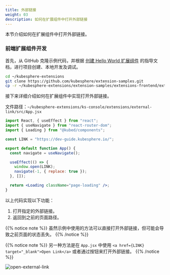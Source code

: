 ```yaml
---
title: 外部链接
weight: 03
description: 如何在扩展组件中打开外部链接
---
```


本节介绍如何在扩展组件中打开外部链接。

### 前端扩展组件开发

首先，从 GitHub 克隆示例代码，并根据 [创建 Hello World 扩展组件](../../quickstart/hello-world-extension) 的指导文档，进行项目创建、本地开发及调试。

```bash
cd ~/kubesphere-extensions
git clone https://github.com/kubesphere/extension-samples.git
cp -r ~/kubesphere-extensions/extension-samples/extensions-frontend/extensions/external-link ~/kubesphere-extensions/ks-console/extensions
```

接下来详细介绍如何在扩展组件中实现打开外部链接。

文件路径：`~/kubesphere-extensions/ks-console/extensions/external-link/src/App.jsx`

```jsx
import React, { useEffect } from "react";
import { useNavigate } from "react-router-dom";
import { Loading } from "@kubed/components";

const LINK = "https://dev-guide.kubesphere.io/";

export default function App() {
  const navigate = useNavigate();

  useEffect(() => {
    window.open(LINK);
    navigate(-1, { replace: true });
  }, []);

  return <Loading className="page-loading" />;
}
```

以上代码实现以下功能：

1. 打开指定的外部链接。
2. 返回到之前的页面路径。

{{% notice note %}}
虽然示例中使用的方法可以直接打开外部链接，但可能会导致之前页面的状态丢失。
{{% /notice %}}

{{% notice note %}}
另一种方法是在 `App.jsx` 中使用 `<a href={LINK} target="_blank">Open Link</a>` 或者通过按钮来打开外部链接。
{{% /notice %}}

![open-external-link](./open-external-link.gif?width=1200px)
